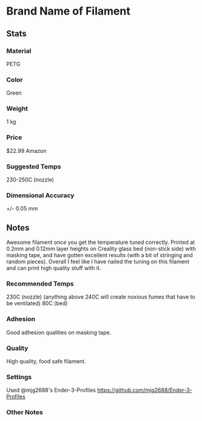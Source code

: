 # Brand Name of Filament

## Stats

### Material
PETG

### Color
Green

### Weight
1 kg

### Price
$22.99
Amazon

### Suggested Temps
230-250C (nozzle)

### Dimensional Accuracy
+/- 0.05 mm


## Notes
Awesome filament once you get the temperature tuned correctly. Printed at 0.2mm and 0.12mm layer heights on Creality glass bed (non-stick side) with masking tape, and have gotten excellent results (with a bit of stringing and random pieces). Overall I feel like I have nailed the tuning on this filament and can print high quality stuff with it. 


### Recommended Temps
230C (nozzle) (anything above 240C will create noxious fumes that have to be ventilated)
80C (bed)

### Adhesion
Good adhesion qualities on masking tape. 

### Quality
High quality, food safe filament. 

### Settings
Used @mjg2688's Ender-3-Profiles
https://github.com/mjg2688/Ender-3-Profiles

### Other Notes
